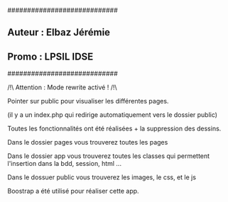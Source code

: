 ############################
## Auteur : Elbaz Jérémie ##
## Promo  : LPSIL IDSE    ##
############################

/!\ Attention : Mode rewrite activé ! /!\

Pointer sur public pour visualiser les différentes pages.

(il y a un index.php qui redirige automatiquement vers le dossier public)

Toutes les fonctionnalités ont été réalisées + la suppression des dessins.

Dans le dossier pages vous trouverez toutes les pages

Dans le dossier app vous trouverez toutes les classes qui permettent l'insertion dans la bdd, session, html ...

Dans le dossuer public vous trouverez les images, le css, et le js

Boostrap a été utilisé pour réaliser cette app.

